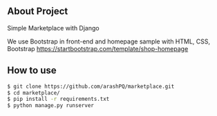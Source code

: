 ## About Project

Simple Marketplace with Django

We use Bootstrap in front-end
and homepage sample with HTML, CSS, Bootstrap
https://startbootstrap.com/template/shop-homepage


## How to use

```bash
$ git clone https://github.com/arashPQ/marketplace.git
$ cd marketplace/
$ pip install -r requirements.txt
$ python manage.py runserver
```